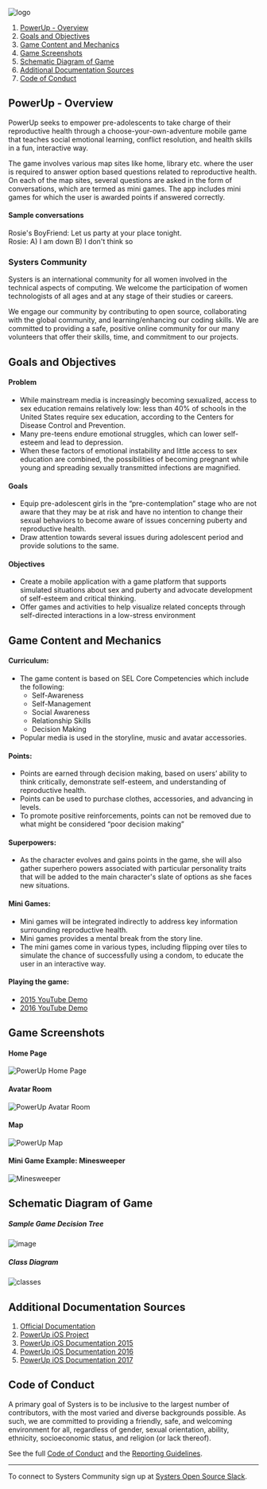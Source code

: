 ![logo](https://user-images.githubusercontent.com/24268711/33803115-e8dfded4-ddad-11e7-92f6-973ce0659488.png)
1. <a href="#overview">PowerUp - Overview</a>
2. <a href="#goals">Goals and Objectives</a>
3. <a href="#mechanics">Game Content and Mechanics</a>
4. <a href="#screenshots">Game Screenshots</a>
5. <a href="#diagram">Schematic Diagram of Game</a>
6. <a href="#documentation">Additional Documentation Sources</a>
7. <a href="#code">Code of Conduct</a>

<a name="overview" />

## PowerUp - Overview  

PowerUp seeks to empower pre-adolescents to take charge of their reproductive health through a choose-your-own-adventure mobile game that teaches social emotional learning, conflict resolution, and health skills in a fun, interactive way.   

The game involves various map sites like home, library etc. where the user is required to answer option based questions related to reproductive health. On each of the map sites, several questions are asked in the form of conversations, which are termed as mini games. The app includes mini games for which the user is awarded points if answered correctly. 

#### Sample conversations
Rosie's BoyFriend: Let us party at your place tonight.   
Rosie: A) I am down       B) I don't think so 

### Systers Community
Systers is an international community for all women involved in the technical aspects of computing. We welcome the participation of women technologists of all ages and at any stage of their studies or careers.  

We engage our community by contributing to open source, collaborating with the global community, and learning/enhancing our coding skills.  We are committed to providing a safe, positive online community for our many volunteers that offer their skills, time, and commitment to our projects.

<a name="goals" />

## Goals and Objectives

#### Problem
* While mainstream media is increasingly becoming sexualized, access to sex education remains relatively low: less than 40% of schools in the United States require sex education, according to the Centers for Disease Control and Prevention.
* Many pre-teens endure emotional struggles, which can lower self-esteem and lead to depression.
* When these factors of emotional instability and little access to sex education are combined, the possibilities of becoming pregnant while young and spreading sexually transmitted infections are magnified.

#### Goals
* Equip pre-adolescent girls in the “pre-contemplation” stage who are not aware that they may be at risk and have no intention to change their sexual behaviors to become aware of issues concerning puberty and reproductive health.
* Draw attention towards several issues during adolescent period and provide solutions to the same.

#### Objectives
* Create a mobile application with a game platform that supports simulated situations about sex and puberty and advocate development of self-esteem and critical thinking.
* Offer games and activities to help visualize related concepts through self-directed interactions in a low-stress environment

<a name="mechanics" />

## Game Content and Mechanics 
#### Curriculum:
* The game content is based on SEL Core Competencies which include the following:
    * Self-Awareness
    * Self-Management
    * Social Awareness
    * Relationship Skills
    * Decision Making
* Popular media is used in the storyline, music and avatar accessories.

#### Points:
* Points are earned through decision making, based on users’ ability to think critically, demonstrate self-esteem, and understanding of reproductive health.
* Points can be used to purchase clothes, accessories, and advancing in levels.
* To promote positive reinforcements, points can not be removed due to what 
might be considered “poor decision making” 

#### Superpowers:
* As the character evolves and gains points in the game, she will also gather superhero powers associated with particular personality traits that will be added to the main character's slate of options as she faces new situations.

#### Mini Games: 
* Mini games will be integrated indirectly to address key information surrounding reproductive health.
* Mini games provides a mental break from the story line.
* The mini games come in various types, including flipping over tiles to simulate the chance of successfully using a condom, to educate the user in an interactive way.

#### Playing the game:
* [2015 YouTube Demo](https://www.youtube.com/watch?v=rFRNOuoJ1uI)
* [2016 YouTube Demo](https://www.youtube.com/watch?v=zAWgVQehUfM)

<a name="screenshots" />

## Game Screenshots

#### Home Page
﻿![PowerUp Home Page](https://c1.staticflickr.com/5/4548/27308314019_97dbd65f4b_b.jpg)

#### Avatar Room
![PowerUp Avatar Room](https://c1.staticflickr.com/5/4579/25219444578_902d5a04ca_b.jpg)

#### Map
![PowerUp Map](https://c1.staticflickr.com/5/4640/27308314219_a8bc7c455e_b.jpg)

#### Mini Game Example: Minesweeper
![Minesweeper](https://c1.staticflickr.com/5/4595/27308314349_c6388906d8_b.jpg)

<a name="diagram" />

## Schematic Diagram of Game
	
##### Sample Game Decision Tree 

![image](https://user-images.githubusercontent.com/24268711/33802948-ceeca5f6-dda9-11e7-8aed-4118831158cd.png)

##### Class Diagram
![classes]( http://4.bp.blogspot.com/-9WdhsX-sYnk/VWsWqTZa-4I/AAAAAAAAGRA/Lc9R-CiXaXI/s640/class_diagram.png)

<a name="documentation" />

## Additional Documentation Sources
1. [Official Documentation](http://chetnagsocpowerupandroid.blogspot.in/2015/05/database-design.html)
2. [PowerUp iOS Project](https://github.com/systers/powerup-iOS)
3. [PowerUp iOS Documentation 2015](https://docs.google.com/document/d/1WkhcVrUs-B_vlCBknNPYqxqc7_7wVrBF2pV0bKu_EiQ/edit)
4. [PowerUp iOS Documentation 2016](https://docs.google.com/document/d/1N_-zmmjPn6D1H6wTdF4z66mFGT3af_FWbfGvLKkeY1w/edit)
5. [PowerUp iOS Documentation 2017](https://docs.google.com/document/d/1-45bBWAL8oh5o_1bc42BXGDKTHlGrQW0PCN9gFtlt6U/edit)

<a name="code" />

## Code of Conduct
A primary goal of Systers is to be inclusive to the largest number of contributors, with the most varied and diverse backgrounds possible. As such, we are committed to providing a friendly, safe, and welcoming environment for all, regardless of gender, sexual orientation, ability, ethnicity, socioeconomic status, and religion (or lack thereof).

See the full [Code of Conduct](https://github.com/systers/powerup-iOS/blob/master/code_of_conduct.md) and the [Reporting Guidelines](https://github.com/systers/powerup-iOS/blob/master/reporting_guidelines.md).

***

To connect to Systers Community sign up at  [Systers Open Source Slack](http://systers.io/slack-systers-opensource/).


		


				
			
		
		
				
			
		





